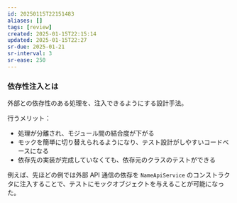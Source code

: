```yaml
---
id: 20250115T22151483
aliases: []
tags: [review]
created: 2025-01-15T22:15:14
updated: 2025-01-15T22:27
sr-due: 2025-01-21
sr-interval: 3
sr-ease: 250
---
```


### 依存性注入とは

外部との依存性のある処理を、注入できるようにする設計手法。

行うメリット：
- 処理が分離され、モジュール間の結合度が下がる
- モックを簡単に切り替えられるようになり、テスト設計がしやすいコードベースになる
- 依存先の実装が完成していなくても、依存元のクラスのテストができる

例えば、先ほどの例では外部 API 通信の依存を `NameApiService` のコンストラクタに注入することで、テストにモックオブジェクトを与えることが可能になった。


